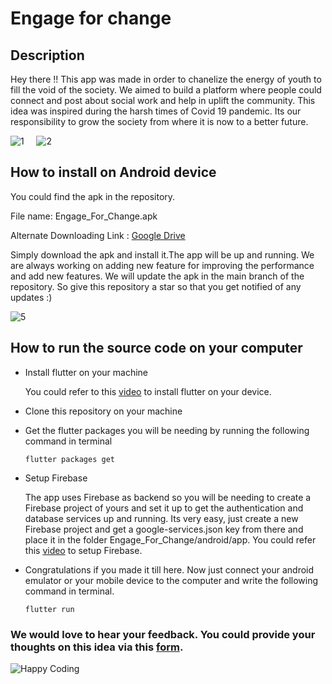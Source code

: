 # Engage for change

## Description

Hey there !! This app was made in order to chanelize the energy of youth to fill the
void of the society. We aimed to build a platform where people could connect and post
about social work and help in uplift the community. This idea was inspired during the
harsh times of Covid 19 pandemic. Its our responsibility to grow the society from where
it is now to a better future.

![1](https://user-images.githubusercontent.com/71517788/112962731-51cbcd00-9164-11eb-8131-0bff8f4a36ef.gif)
&nbsp;&nbsp;&nbsp;
![2](https://user-images.githubusercontent.com/71517788/112962858-732cb900-9164-11eb-8889-f46dfa02ecdb.gif)

## How to install on Android device

You could find the apk in the repository.

File name: Engage_For_Change.apk

Alternate Downloading Link : [Google Drive](https://drive.google.com/file/d/1ndg_tEaMi5iHMiWUI8x9LV8xfPe44v-S/view?usp=sharing)

Simply download the apk and install it.The app will
be up and running. We are always working on adding new feature for improving the performance and
add new features. We will update the apk in the main branch of the repository.
So give this repository a star so that you get notified of any updates :)

![5](https://user-images.githubusercontent.com/71517788/112963015-95bed200-9164-11eb-868d-39fb16e469aa.gif)

## How to run the source code on your computer

- Install flutter on your machine

  You could refer to this [video](https://youtu.be/ZJl6PsBbnbg) to install flutter on your device.

- Clone this repository on your machine

- Get the flutter packages you will be needing by running the following command in terminal

  `flutter packages get`

- Setup Firebase

  The app uses Firebase as backend so you will be needing to create a Firebase project of yours and set it up to get the authentication and database services up and running.
  Its very easy, just create a new Firebase project and get a google-services.json key from there and place it in the folder Engage_For_Change/android/app.
  You could refer this [video](https://youtu.be/83YsBPPwISs) to setup Firebase.

- Congratulations if you made it till here. Now just connect your android emulator or your mobile device to the computer and write the following command in terminal.

  `flutter run`

### We would love to hear your feedback. You could provide your thoughts on this idea via this [form](https://forms.gle/6TjQyk69AwaC9eWG8).

<p></p>

![Happy Coding](https://user-images.githubusercontent.com/71517788/112990915-340e6000-9184-11eb-8b04-18044390b673.jpg)
